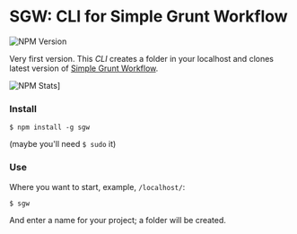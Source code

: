 SGW: CLI for Simple Grunt Workflow
===

![NPM Version](https://badge.fury.io/js/sgw.png)

Very first version. This *CLI* creates a folder in your localhost and clones latest version of [Simple Grunt Workflow](https://github.com/juanbrujo/simple-grunt-workflow).

![NPM Stats](https://nodei.co/npm/sgw.png?downloads=true&stars=true)]


### Install

```
$ npm install -g sgw
```

(maybe you'll need `$ sudo` it)

### Use

Where you want to start, example, `/localhost/`:

```
$ sgw
```

And enter a name for your project; a folder will be created.